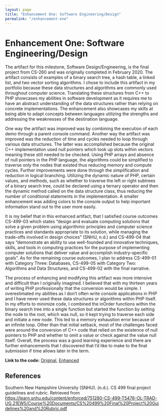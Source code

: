 ```yaml
---
layout: page
title: "Enhancement One: Software Engineering/Design"
permalink: "/enhancement-one"
---
```


# Enhancement One: Software Engineering/Design

The artifact for this milestone, Software Design/Engineering, is the final project from CS-260 and was originally completed in February 2020.  The artifact consists of examples of a binary search tree, a hash table, a linked list, and two vector sorting algorithms.  I chose to include this artifact in my portfolio because these data structures and algorithms are commonly used throughout computer science.  Translating these structures from C++ to PHP showcases my abilities in software development as it requires me to have an abstract understanding of the data structures rather than relying on concrete implementations.  The enhancement also showcases my skills at being able to adapt concepts between languages utilizing the strengths and addressing the weaknesses of the destination language.

One way the artifact was improved was by combining the execution of each demo through a parent console command.  Another way the artifact was improved was the reduction of time and cycles needed to loop through various data structures.  The latter was accomplished because the original C++ implementation used null pointers which took up slots within vectors meaning these still needed to be checked.  Using PHP arrays and absence of null pointers in the PHP language, the algorithms could be simplified to traverse only the nodes that existed thus reducing memory and compute cycles.  Further improvements were done through the simplification and reduction in logical branching.  Utilizing the dynamic nature of PHP, certain values, and methods, such as whether to traverse the left or right subtrees of a binary search tree, could be declared using a ternary operator and then the dynamic method called on the data structure class, thus reducing the number of conditional statements in the implementation.  A smaller enhancement was adding colors to the console output to help important information stand out to the user more easily.

It is my belief that in this enhanced artifact, that I satisfied course outcomes CS-499-03 which states “design and evaluate computing solutions that solve a given problem using algorithmic principles and computer science practices and standards appropriate to its solution, while managing the trade-offs involved in design choices” (SNHU, n.d.) and CS-499-04 that says “demonstrate an ability to use well-founded and innovative techniques, skills, and tools in computing practices for the purpose of implementing computer solutions that deliver value and accomplish industry-specific goals”.  As for the remaining course outcomes, I plan to address CS-499-01 with Category Three: Databases, CS-499-05 with Category Two: Algorithms and Data Structures, and CS-499-02 with the final narrative.

The process of enhancing and modifying this artifact was more intensive and difficult than I originally imagined.  I believed that with my thirteen years of writing PHP professionally that the conversion would be simple.  I overestimated my abilities as I don’t often write console applications in PHP and I have never used these data structures or algorithms within PHP itself.  In my efforts to minimize code, I combined the inOrder functions within the binary search tree into a single function but started the function by setting the node to the root, which was null, so it kept trying to traverse each side and initiate a new node.  This led to a memory exhaustion error because of an infinite loop.  Other than that initial setback, most of the challenges faced were around the conversion of C++ code that relied on the existence of null pointers to PHP and whether to omit a value or check against the value null itself.  Overall, the process was a good learning experience and there are further enhancements that I discovered that I’d like to make to the final submission if time allows later in the term.

**Link to the code:** [Original](https://github.com/stevenwadejr/snhu-ePortfolio/tree/gh-pages/project-files/software-engineering-design/original), [Enhanced](https://github.com/stevenwadejr/snhu-ePortfolio/tree/gh-pages/project-files/software-engineering-design/enhanced)


## References
Southern New Hampshire University (SNHU). (n.d.). CS 499 final project guidelines and rubric. Retrieved from https://learn.snhu.edu/content/enforced/751280-CS-499-T5476-OL-TRAD-UG.21EW5/Course%20Documents/CS%20499%20Final%20Project%20Guidelines%20and%20Rubric.pdf

